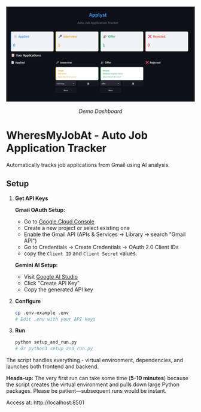 ![Dashboard Demo](assets/dashboard.png)
<p align="center"><i>Demo Dashboard</i></p>

# WheresMyJobAt - Auto Job Application Tracker

Automatically tracks job applications from Gmail using AI analysis.

## Setup

1. **Get API Keys**
   
   **Gmail OAuth Setup:**
   - Go to [Google Cloud Console](https://console.developers.google.com)
   - Create a new project or select existing one
   - Enable the Gmail API (APIs & Services → Library → search "Gmail API")
   - Go to Credentials → Create Credentials → OAuth 2.0 Client IDs
   - copy the `Client ID` and `Client Secret` values.
   
   **Gemini AI Setup:**
   - Visit [Google AI Studio](https://aistudio.google.com/app/apikey)
   - Click "Create API Key" 
   - Copy the generated API key

2. **Configure**
   ```bash
   cp .env-example .env
   # Edit .env with your API keys
   ```

3. **Run**
   ```bash
   python setup_and_run.py
   # Or python3 setup_and_run.py
   ```

The script handles everything - virtual environment, dependencies, and launches both frontend and backend.

**Heads-up:** The very first run can take some time (**5-10 minutes**) because the script creates the virtual environment and pulls down large Python packages. Please be patient—subsequent runs would be instant.

Access at: http://localhost:8501